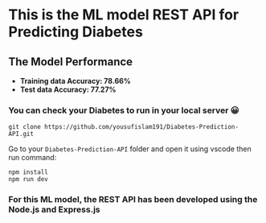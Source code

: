 # This is the ML model REST API for Predicting Diabetes

## The Model Performance

- **Training data Accuracy: 78.66%**
- **Test data Accuracy: 77.27%**

### You can check your Diabetes to run in your local server 😀
```
git clone https://github.com/yousufislam191/Diabetes-Prediction-API.git
```
Go to your `Diabetes-Prediction-API` folder and open it using vscode then run command:
```
npm install
npm run dev
```

### For this ML model, the REST API has been developed using the Node.js and Express.js

